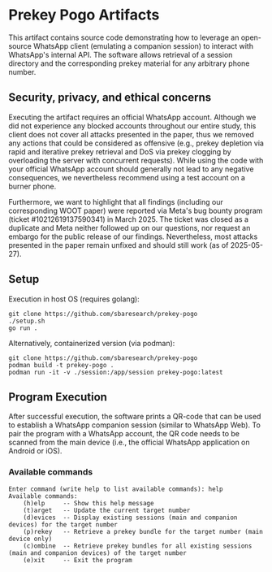 # Prekey Pogo Artifacts
This artifact contains source code demonstrating how to leverage an open-source WhatsApp client (emulating a companion session) to interact with WhatsApp's internal API.
The software allows retrieval of a session directory and the corresponding prekey material for any arbitrary phone number.

## Security, privacy, and ethical concerns
Executing the artifact requires an official WhatsApp account.
Although we did not experience any blocked accounts throughout our entire study,
this client does not cover all attacks presented in the paper, thus we removed any actions that could be considered as offensive (e.g., prekey depletion via rapid and iterative prekey retrieval and DoS via prekey clogging by overloading the server with concurrent requests).
While using the code with your official WhatsApp account should generally not lead to any negative consequences, we nevertheless recommend using a test account on a burner phone.

Furthermore, we want to highlight that all findings (including our corresponding WOOT paper) were reported via Meta's bug bounty program (ticket #10212619137590341) in March 2025.
The ticket was closed as a duplicate and Meta neither followed up on our questions, nor request an embargo for the public release of our findings.
Nevertheless, most attacks presented in the paper remain unfixed and should still work (as of 2025-05-27).


## Setup
Execution in host OS (requires golang):
```shell
git clone https://github.com/sbaresearch/prekey-pogo
./setup.sh
go run .
```

Alternatively, containerized version (via podman):
```shell
git clone https://github.com/sbaresearch/prekey-pogo
podman build -t prekey-pogo .
podman run -it -v ./session:/app/session prekey-pogo:latest
```

## Program Execution
After successful execution, the software prints a QR-code that can be used to establish a WhatsApp companion session (similar to WhatsApp Web).
To pair the program with a WhatsApp account, the QR code needs to be scanned from the main device (i.e., the official WhatsApp application on Android or iOS).

### Available commands
```
Enter command (write help to list available commands): help
Available commands:
	(h)elp     -- Show this help message
	(t)arget   -- Update the current target number
	(d)evices  -- Display existing sessions (main and companion devices) for the target number
	(p)rekey   -- Retrieve a prekey bundle for the target number (main device only)
	(c)ombine  -- Retrieve prekey bundles for all existing sessions (main and companion devices) of the target number
	(e)xit     -- Exit the program
```